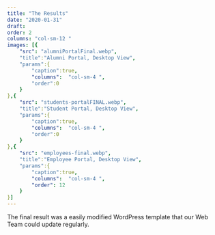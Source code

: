 ```yaml
---
title: "The Results"
date: "2020-01-31"
draft: 
order: 2
columns: "col-sm-12 "
images: [{
    "src": "alumniPortalFinal.webp",
    "title":"Alumni Portal, Desktop View",
    "params":{
        "caption":true,
        "columns":  "col-sm-4 ",
        "order":0
    }
},{
    "src": "students-portalFINAL.webp",
    "title":"Student Portal, Desktop View",
    "params":{
        "caption":true,
        "columns":  "col-sm-4 ",
        "order":0
    }
},{
    "src": "employees-final.webp",
    "title":"Employee Portal, Desktop View",
    "params":{
        "caption":true,
        "columns":  "col-sm-4 ",
        "order": 12
    }
}]
---
```

The final result was a easily modified WordPress template that our Web Team could update regularly.

